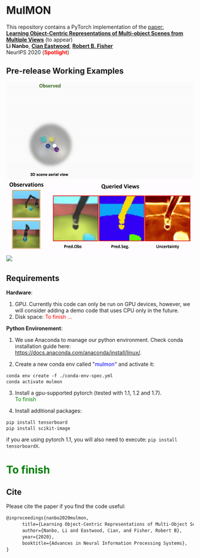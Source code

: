 # MulMON

This repository contains a PyTorch implementation of the [paper:  
**Learning Object-Centric Representations of Multi-object Scenes from Multiple Views**](https://github.com/NanboLi/MulMON) (to appear)  
**Li Nanbo**,
[**Cian Eastwood**](http://homepages.inf.ed.ac.uk/s1668298/),
[**Robert B. Fisher**](https://homepages.inf.ed.ac.uk/rbf/)  
NeurIPS 2020 (**<font style="color:red">Spotlight</font>**)  


## Pre-release Working Examples
<p float="left">
    <img src="assets/work1.gif" width="800"/>  
    <img src="assets/jaco_cam_traj_white.gif" width="800"/>  
    <img src="assets/dist1.gif" width="800"/>
</p>


## Requirements
**Hardware**:   
1. GPU. Currently this code can only be run on GPU devices, however, we will consider adding a demo code that uses CPU only in the future.
2. Disk space:
<font style="color:red">To finish ... </font>


**Python Environement**:  
1. We use Anaconda to manage our python environment. Check conda installation guide here: https://docs.anaconda.com/anaconda/install/linux/.

2. Create a new conda env called "<font style="color:blue">mulmon</font>" and activate it:
```setup
conda env create -f ./conda-env-spec.yml  
conda activate mulmon
```

3. Install a gpu-supported pytorch (tested with 1.1, 1.2 and 1.7).  
<font style="color:green">To finish</font>



4. Install additional packages:
```setup
pip install tensorboard  
pip install scikit-image
```
if you are using pytorch 1.1, you will also need to execute: ```pip install tensorboardX```.  




# <font style="color:green">To finish</font>  





## Cite
Please cite the paper if you find the code useful:
```latex
@inproceedings{nanbo2020mulmon,
      title={Learning Object-Centric Representations of Multi-Object Scenes from Multiple Views},
      author={Nanbo, Li and Eastwood, Cian, and Fisher, Robert B},
      year={2020},
      booktitle={Advances in Neural Information Processing Systems},
}
```

